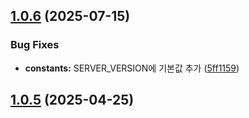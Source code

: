 ## [1.0.6](https://github.com/myutex/commit-convention-mcp/compare/v1.0.5...v1.0.6) (2025-07-15)

### Bug Fixes

* **constants:** SERVER_VERSION에 기본값 추가 ([5ff1159](https://github.com/myutex/commit-convention-mcp/commit/5ff1159ec8690f7bf82ca29ec171fd2c1be44f06))

## [1.0.5](https://github.com/myutex/commit-convention-mcp/compare/v1.0.4...v1.0.5) (2025-04-25)
